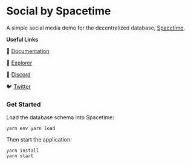 # Social by Spacetime

A simple social media demo for the decentralized database, [Spacetime](https://spacetime.xyz).

**Useful Links**

📖 [Documentation](https://docs.spacetime.xyz)

🥽 [Explorer](https://explorer.testnet.spacetime.xyz)

👾 [Discord](https://discord.com/invite/DrXkRpCFDX)

🐦 [Twitter](https://twitter.com/spacetime_xyz)



### Get Started

Load the database schema into Spacetime:

```
yarn env yarn load
```

Then start the application:

```
yarn install
yarn start
```

